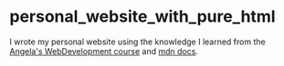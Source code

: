 # personal_website_with_pure_html
I wrote my personal website using the knowledge I learned from the <a href="https://www.udemy.com/course/the-complete-web-development-bootcamp">Angela's WebDevelopment course</a> and <a href="https://developer.mozilla.org/en-US/docs/Web/HTML">mdn docs</a>. 
